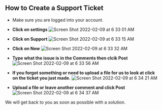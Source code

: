 ## How to Create a Support Ticket

- Make sure you are logged into your account.
- **Click on settings**
![Screen Shot 2022-02-09 at 6 33 01 AM](https://user-images.githubusercontent.com/65249159/153202781-fe570571-6203-4c94-b081-fa8220a57440.png)

- **Click on Support**
![Screen Shot 2022-02-09 at 6 33 15 AM](https://user-images.githubusercontent.com/65249159/153202994-7145fbe1-88af-4acd-8c0f-55712f7ffc83.png)

- **Click on New**
![Screen Shot 2022-02-09 at 6 33 32 AM](https://user-images.githubusercontent.com/65249159/153203127-7b4f0907-4486-430a-b1aa-0aa5dc96b4cd.png)

- **Type what the issue is in the Comments then clcik Post**
![Screen Shot 2022-02-09 at 6 33 56 AM](https://user-images.githubusercontent.com/65249159/153203639-e10e6ff1-3307-42da-8641-922d362b1f20.png)

- **If you forgot something or need to upload a file for us to look at click on the ticket you just made.**
![Screen Shot 2022-02-09 at 6 34 21 AM](https://user-images.githubusercontent.com/65249159/153203967-86a14296-0d90-4c0e-bd25-46a308f2a07f.png)

- **Upload a file or leave another comment and click Post**
![Screen Shot 2022-02-09 at 6 34 37 AM](https://user-images.githubusercontent.com/65249159/153204258-4e582b0e-3845-4a41-ad16-f49909096d4b.png)

We will get back to you as soon as possible with a solution.

